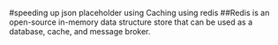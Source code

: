 #speeding up json placeholder using Caching using redis
##Redis is an open-source in-memory data structure store that can be used as a database, cache, and message broker.
